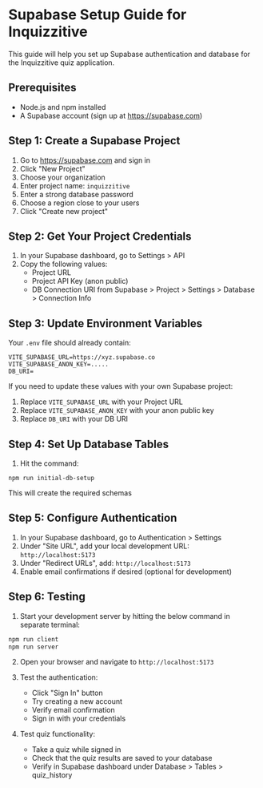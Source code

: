 # Supabase Setup Guide for Inquizzitive

This guide will help you set up Supabase authentication and database for the Inquizzitive quiz application.

## Prerequisites

- Node.js and npm installed
- A Supabase account (sign up at https://supabase.com)

## Step 1: Create a Supabase Project

1. Go to https://supabase.com and sign in
2. Click "New Project"
3. Choose your organization
4. Enter project name: `inquizzitive`
5. Enter a strong database password
6. Choose a region close to your users
7. Click "Create new project"

## Step 2: Get Your Project Credentials

1. In your Supabase dashboard, go to Settings > API
2. Copy the following values:
   - Project URL
   - Project API Key (anon public)
   - DB Connection URI from Supabase > Project > Settings > Database > Connection Info

## Step 3: Update Environment Variables

Your `.env` file should already contain:

```
VITE_SUPABASE_URL=https://xyz.supabase.co
VITE_SUPABASE_ANON_KEY=.....
DB_URI=
```

If you need to update these values with your own Supabase project:

1. Replace `VITE_SUPABASE_URL` with your Project URL
2. Replace `VITE_SUPABASE_ANON_KEY` with your anon public key
3. Replace `DB_URI` with your DB URI

## Step 4: Set Up Database Tables

1. Hit the command:
```
npm run initial-db-setup
```

This will create the required schemas

## Step 5: Configure Authentication

1. In your Supabase dashboard, go to Authentication > Settings
2. Under "Site URL", add your local development URL: `http://localhost:5173`
3. Under "Redirect URLs", add: `http://localhost:5173`
4. Enable email confirmations if desired (optional for development)

## Step 6: Testing

1. Start your development server by hitting the below command in separate terminal:

```bash
npm run client
npm run server
```

2. Open your browser and navigate to `http://localhost:5173`

3. Test the authentication:
   - Click "Sign In" button
   - Try creating a new account
   - Verify email confirmation
   - Sign in with your credentials

4. Test quiz functionality:
   - Take a quiz while signed in
   - Check that the quiz results are saved to your database
   - Verify in Supabase dashboard under Database > Tables > quiz_history

